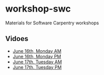 workshop-swc
============

Materials for Software Carpentry workshops

Vidoes
---------

* [June 16th, Monday AM](http://crtp.capture.duke.edu/Panopto/Pages/Viewer.aspx?id=3D4b7d1ed1-e84c-4060-96eb-140a53cb6741)
* [June 16th, Monday PM](http://crtp.capture.duke.edu/Panopto/Pages/Viewer.aspx?id=3D7e9d1b96-0eba-49c5-8d1a-53f072680eb2)
* [June 17th, Tuesday AM](http://crtp.capture.duke.edu/Panopto/Pages/Viewer.aspx?id=3D8b5e056d-8bef-44b8-8bda-a7af54f3c4fb)
* [June 17th, Tuesday PM](http://crtp.capture.duke.edu/Panopto/Pages/Viewer.aspx?id=3D7a3d7be9-8085-4420-b8e6-224409680974)
